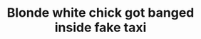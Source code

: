 ---
layout: post
title: Blonde white chick got banged inside fake taxi
duration: '10:07'
view: 199
rate: 2
video: 'https://flashservice.xvideos.com/embedframe/22990545'
category:
 - rough
 - busty
 - blonde
 - outdoor
tags: 
 - sucked
 - fucked
priority: 0.9
changefreq: daily
---